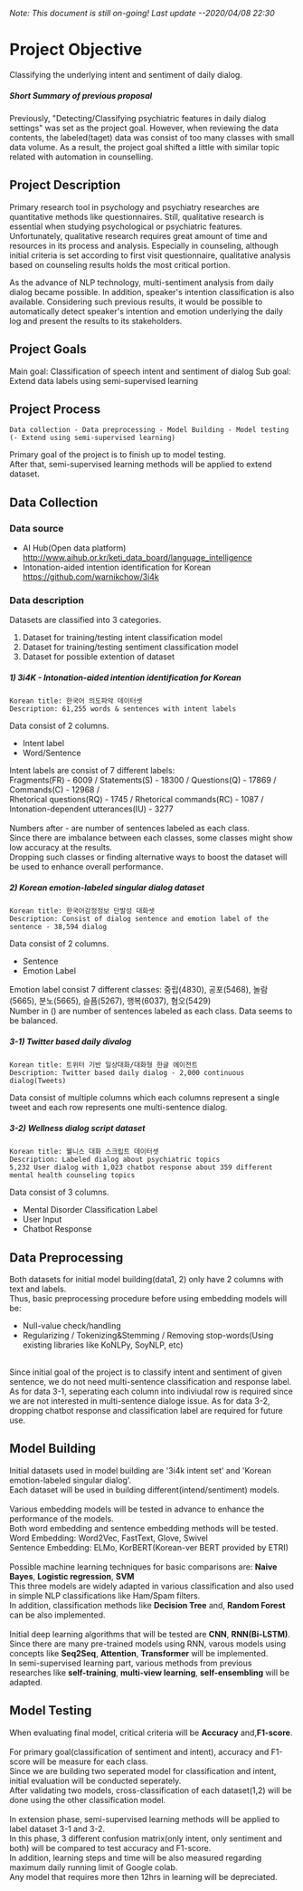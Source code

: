 *Note: This document is still on-going! Last update --2020/04/08 22:30*

# Project Objective

Classifying the underlying intent and sentiment of daily dialog.

##### Short Summary of previous proposal

Previously, "Detecting/Classifying psychiatric features in daily dialog settings" was set as the project goal.
However, when reviewing the data contents, the labeled(taget) data was consist of too many classes with small data volume. 
As a result, the project goal shifted a little with similar topic related with automation in counselling.

## Project Description

Primary research tool in psychology and psychiatry researches are quantitative methods like questionnaires.
Still, qualitative research is essential when studying psychological or psychiatric features. 
Unfortunately, qualitative research requires great amount of time and resources in its process and analysis. 
Especially in counseling, although initial criteria is set according to first visit questionnaire, 
qualitative analysis based on counseling results holds the most critical portion.

As the advance of NLP technology, multi-sentiment analysis from daily dialog became possible. 
In addition, speaker's intention classification is also available.
Considering such previous results, it would be possible to automatically detect speaker's intention and emotion
underlying the daily log and present the results to its stakeholders.

## Project Goals

Main goal: Classification of speech intent and sentiment of dialog
Sub goal: Extend data labels using semi-supervised learning

## Project Process
```
Data collection - Data preprocessing - Model Building - Model testing (- Extend using semi-supervised learning)
```
Primary goal of the project is to finish up to  model testing.<br>
After that, semi-supervised learning methods will be applied to extend dataset.<br>

## Data Collection

### Data source
- AI Hub(Open data platform) <http://www.aihub.or.kr/keti_data_board/language_intelligence> <br>
- Intonation-aided intention identification for Korean <https://github.com/warnikchow/3i4k> <br>

### Data description

Datasets are classified into 3 categories.
1) Dataset for training/testing intent classification model
2) Dataset for training/testing sentiment classification model
3) Dataset for possible extention of dataset

##### 1) 3i4K - Intonation-aided intention identification for Korean
```
Korean title: 한국어 의도파악 데이터셋
Description: 61,255 words & sentences with intent labels
```
Data consist of 2 columns.
- Intent label
- Word/Sentence

Intent labels are consist of 7 different labels: <br>
Fragments(FR) - 6009 / Statements(S) - 18300 / Questions(Q) - 17869 / Commands(C) - 12968 /<br> 
Rhetorical questions(RQ) - 1745 / Rhetorical commands(RC) - 1087 / Intonation-dependent utterances(IU) - 3277<br>
<br>
Numbers after - are number of sentences labeled as each class. <br>
Since there are imbalance between each classes, some classes might show low accuracy at the results. <br>
Dropping such classes or finding alternative ways to boost the dataset will be used to enhance overall performance.

##### 2) Korean emotion-labeled singular dialog dataset
```
Korean title: 한국어감정정보 단발성 대화셋 
Description: Consist of dialog sentence and emotion label of the sentence - 38,594 dialog
```
Data consist of 2 columns.
- Sentence
- Emotion Label

Emotion label consist 7 different classes: 중립(4830), 공포(5468), 놀람(5665), 분노(5665), 슬픔(5267), 행복(6037), 혐오(5429)<br>
Number in () are number of sentences labeled as each class. Data seems to be balanced.

##### 3-1) Twitter based daily divalog
```
Korean title: 트위터 기반 일상대화/대화형 한글 에이전트
Description: Twitter based daily dialog - 2,000 continuous dialog(Tweets)
```
Data consist of multiple columns which each columns represent a single tweet and each row represents one multi-sentence dialog.<br>

##### 3-2) Wellness dialog script dataset
```
Korean title: 웰니스 대화 스크립트 데이터셋
Description: Labeled dialog about psychiatric topics
5,232 User dialog with 1,023 chatbot response about 359 different mental health counseling topics
```
Data consist of 3 columns.
- Mental Disorder Classification Label
- User Input
- Chatbot Response

## Data Preprocessing
Both datasets for initial model building(data1, 2) only have 2 columns with text and labels.<br>
Thus, basic preprocessing procedure before using embedding models will be:
- Null-value check/handling
- Regularizing / Tokenizing&Stemming / Removing stop-words(Using existing libraries like KoNLPy, SoyNLP, etc)
<br>
Since initial goal of the project is to classify intent and sentiment of given sentence, we do not need multi-sentence classification and response label. As for data 3-1, seperating each column into indiviudal row is required since we are not interested in multi-sentence dialoge issue. As for data 3-2, dropping chatbot response and classification label are required for future use.

## Model Building

Initial datasets used in model building are '3i4k intent set' and 'Korean emotion-labeled singular dialog'.<br>
Each dataset will be used in building different(intend/sentiment) models.<br>
<br>
Various embedding models will be tested in advance to enhance the performance of the models.<br>
Both word embedding and sentence embedding methods will be tested.<br>
Word Embedding: Word2Vec, FastText, Glove, Swivel<br>
Sentence Embedding: ELMo, KorBERT(Korean-ver BERT provided by ETRI)<br>
<br>
Possible machine learning techniques for basic comparisons are: **Naive Bayes**, **Logistic regression**, **SVM**<br>
This three models are widely adapted in various classification and also used in simple NLP classifications like Ham/Spam filters.<br>
In addition, classification methods like **Decision Tree** and, **Random Forest** can be also implemented.<br>
<br>
Initial deep learning algorithms that will be tested are **CNN**, **RNN(Bi-LSTM)**.<br>
Since there are many pre-trained models using RNN, varous models using concepts like **Seq2Seq**, **Attention**, **Transformer** will be implemented.
<br>
In semi-supervised learning part, various methods from previous researches like **self-training**, **multi-view learning**, **self-ensembling** will be adapted.

## Model Testing

When evaluating final model, critical criteria will be **Accuracy** and,**F1-score**.<br>
<br>
For primary goal(classification of sentiment and intent), accuracy and F1-score will be measure for each class.<br>
Since we are building two seperated model for classification and intent, initial evaluation will be conducted seperately.<br>
After validating two models, cross-classification of each dataset(1,2) will be done using the other classification model.<br>
<br>
In extension phase, semi-supervised learning methods will be applied to label dataset 3-1 and 3-2.<br>
In this phase, 3 different confusion matrix(only intent, only sentiment and both) will be compared to test accuracy and F1-score.
<br>
In addition, learning steps and time will be also measured regarding maximum daily running limit of Google colab.<br>
Any model that requires more then 12hrs in learning will be depreciated.<br>

